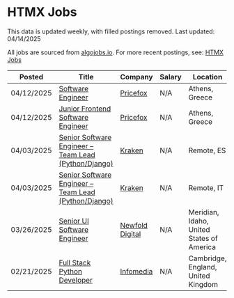 # HTMX Jobs

This data is updated weekly, with filled postings removed. Last updated: 04/14/2025

All jobs are sourced from [algojobs.io](https://algojobs.io/). For more recent postings, see: [HTMX Jobs](https://algojobs.io/jobs/htmx)

| Posted | Title | Company | Salary | Location |
| --- | --- | --- | --- | --- |
| 04/12/2025 | [Software Engineer](https://algojobs.io/jobs/3777793) | [Pricefox](https://algojobs.io/company/pricefox/) | N/A | Athens, Greece |
| 04/12/2025 | [Junior Frontend Software Engineer](https://algojobs.io/jobs/3777792) | [Pricefox](https://algojobs.io/company/pricefox/) | N/A | Athens, Greece |
| 04/03/2025 | [Senior Software Engineer – Team Lead (Python/Django)](https://algojobs.io/jobs/3715292) | [Kraken ](https://algojobs.io/company/kraken123/) | N/A | Remote, ES |
| 04/03/2025 | [Senior Software Engineer – Team Lead (Python/Django)](https://algojobs.io/jobs/3715298) | [Kraken ](https://algojobs.io/company/kraken123/) | N/A | Remote, IT |
| 03/26/2025 | [Senior UI Software Engineer](https://algojobs.io/jobs/3597860) | [Newfold Digital](https://algojobs.io/company/web/) | N/A | Meridian, Idaho, United States of America |
| 02/21/2025 | [Full Stack Python Developer](https://algojobs.io/jobs/3230109) | [Infomedia](https://algojobs.io/company/infomedia/) | N/A | Cambridge, England, United Kingdom |